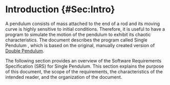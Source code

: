 # Introduction {#Sec:Intro}

A pendulum consists of mass attached to the end of a rod and its moving curve is highly sensitive to initial conditions. Therefore, it is useful to have a program to simulate the motion of the pendulum to exhibit its chaotic characteristics. The document describes the program called Single Pendulum , which is based on the original, manually created version of [Double Pendulum](https://github.com/Zhang-Zhi-ZZ/CAS741Project).

The following section provides an overview of the Software Requirements Specification (SRS) for Single Pendulum. This section explains the purpose of this document, the scope of the requirements, the characteristics of the intended reader, and the organization of the document.
